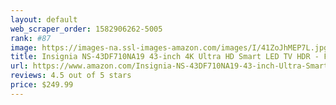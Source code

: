 ```yaml
---
layout: default 
﻿web_scraper_order: 1582906262-5005
rank: #87
image: https://images-na.ssl-images-amazon.com/images/I/41ZoJhMEP7L.jpg
title: Insignia NS-43DF710NA19 43-inch 4K Ultra HD Smart LED TV HDR - Fire TV Edition
url: https://www.amazon.com/Insignia-NS-43DF710NA19-43-inch-Ultra-Smart/dp/B07FPQXN46/ref=zg_mw_amazon-devices_87?_encoding=UTF8&psc=1&refRID=6VMZG7Z8NQN54MF293SQ
reviews: 4.5 out of 5 stars
price: $249.99 
---
```

